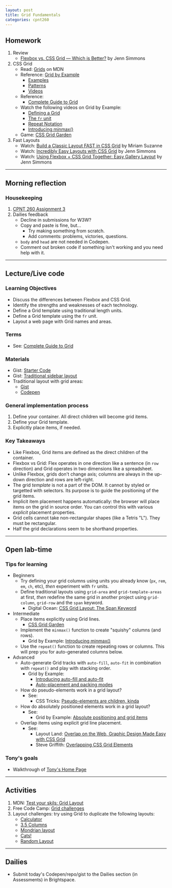 ```yaml
---
layout: post
title: Grid Fundamentals
categories: cpnt260
---
```


## Homework
1. Review
    - [Flexbox vs. CSS Grid — Which is Better?](https://youtu.be/hs3piaN4b5I) by Jenn Simmons
2. CSS Grid
    - Read: [Grids](https://developer.mozilla.org/en-US/docs/Learn/CSS/CSS_layout/Grids) on MDN
    - Reference: [Grid by Example](https://gridbyexample.com)
        - [Examples](https://gridbyexample.com/examples/)
        - [Patterns](https://gridbyexample.com/patterns/)
        - [Videos](https://gridbyexample.com/video/)
    - Reference: 
        - [Complete Guide to Grid](https://css-tricks.com/snippets/css/complete-guide-grid/)
    - Watch the following videos on Grid by Example:
        - [Defining a Grid](https://gridbyexample.com/video/series-define-a-grid/)
        - [The `fr` unit](https://gridbyexample.com/video/series-the-fr-unit/)
        - [Repeat Notation](https://gridbyexample.com/video/series-repeat/)
        - [Introducing minmax()](https://gridbyexample.com/video/series-minmax/)
    - Game: [CSS Grid Garden](https://cssgridgarden.com/)
3. Fast Layouts
    - Watch: [Build a Classic Layout FAST in CSS Grid](https://youtu.be/KOvGeFUHAC0) by Miriam Suzanne
    - Watch: [Incredibly Easy Layouts with CSS Grid](https://youtu.be/tFKrK4eAiUQ) by Jenn Simmons
    - Watch: [Using Flexbox + CSS Grid Together: Easy Gallery Layout](https://youtu.be/dQHtT47eH0M) by Jenn Simmons

---

## Morning reflection
### Housekeeping
1. [CPNT 260 Assignment 3](https://github.com/sait-wbdv/assessments/tree/master/cpnt260)
2. Dailies feedback
    - Decline in submissions for W3W?
    - Copy and paste is fine, but...
        - Try making something from scratch.
        - Add comments: problems, victories, questions.
    - `body` and `head` are not needed in Codepen.
    - Comment out broken code if something isn't working and you need help with it.

---

## Lecture/Live code
### Learning Objectives
- Discuss the differences between Flexbox and CSS Grid.
- Identify the  strengths and weaknesses of each technology.
- Define a Grid template using traditional length units.
- Define a Grid template using the `fr` unit.
- Layout a web page with Grid names and areas.

### Terms
- See: [Complete Guide to Grid](https://css-tricks.com/snippets/css/complete-guide-grid/)

### Materials
- Gist: [Starter Code](https://gist.github.com/acidtone/d946ea7147e60568d7f8262b5e7be449)
- Gist: [Traditional sidebar layout](https://gist.github.com/acidtone/4c73631fe86425523c3161743a32f03b)
- Traditional layout with grid areas:
  - [Gist](https://gist.github.com/acidtone/0813b3f46c99cc08760a421f3d2dcca3)
  - [Codepen](https://codepen.io/browsertherapy/pen/gOYVaVN)

### General implementation process
1. Define your container. All direct children will become grid items.
2. Define your Grid template.
3. Explicitly place items, if needed.

### Key Takeaways
- Like Flexbox, Grid items are defined as the direct children of the container.
- Flexbox vs Grid: Flex operates in one direction like a sentence (in `row` direction) and Grid operates in two dimensions like a spreadsheet.
- Unlike Flexbox, grids don't change axis; columns are always in the up-down direction and rows are left-right. 
- The grid _template_ is not a part of the DOM. It cannot by styled or targetted with selectors. Its purpose is to guide the positioning of the grid items.
- Implicit item placement happens automatically: the browser will place items on the grid in source order. You can control this with various _explicit_ placement properties.
- Grid cells cannot take non-rectangular shapes (like a Tetris "L"). They must be rectangular.
- Half the grid declarations seem to be shorthand properties.

---

## Open lab-time
### Tips for learning
- Beginners
  - Try defining your grid columns using units you already know (`px`, `rem`, `em`, `ch`, etc), _then_ experiment with `fr` units.
  - Define traditional layouts using `grid-area` and `grid-template-areas` at first, _then_ redefine the same grid in another project using `grid-column`, `grid-row` and the `span` keyword.
    - Digital Ocean: [CSS Grid Layout: The Span Keyword](https://www.digitalocean.com/community/tutorials/css-css-grid-layout-span-keyword)
- Intermediate
  - Place items explicitly using Grid lines.
    - [CSS Grid Garden](https://cssgridgarden.com/)
  - Implement the `minmax()` function to create "squishy" columns (and rows).
    - Grid by Example: [Introducing minmax()](https://gridbyexample.com/video/series-minmax/)
  - Use the `repeat()` function to create repeating rows or columns. This will prep you for auto-generated columns below.
- Advanced
  - Auto-generate Grid tracks with `auto-fill`, `auto-fit` in combination with `repeat()` and play with stacking order.
    - Grid by Example: 
      - [Introducing auto-fill and auto-fit](https://gridbyexample.com/video/series-auto-fill-auto-fit/)
      - [Auto-placement and packing modes](https://gridbyexample.com/video/series-auto-placement-span/)
  - How do pseudo-elements work in a grid layout?
    - See: 
      - CSS Tricks: [Pseudo-elements are children, kinda](https://css-tricks.com/a-little-reminder-that-pseudo-elements-are-children-kinda/)
  - How do absolutely positioned elements work in a grid layout?
    - See: 
      - Grid by Example: [Absolute positioning and grid items](https://gridbyexample.com/video/absolute-positioning/)
  - Overlap items using explicit grid line placement.
    - See: 
      - Layout Land: [Overlap on the Web, Graphic Design Made Easy with CSS Grid](https://youtu.be/EashgVqboWo)
      - Steve Griffith: [Overlapping CSS Grid Elements](https://youtu.be/7U7EebDUPXc) 

### Tony's goals
- Walkthrough of [Tony's Home Page](https://acidtone.github.io)

---

## Activities
1. MDN: [Test your skils: Grid Layout](https://developer.mozilla.org/en-US/docs/Learn/CSS/CSS_layout/Grid_skills)
2. Free Code Camp: [Grid challenges](https://www.freecodecamp.org/learn/responsive-web-design/css-grid/)
3. Layout challenges: try using Grid to duplicate the following layouts:
    - [Calculator](https://scotch-res.cloudinary.com/image/upload/dpr_1,w_800,q_auto:good,f_auto/media/1/dlOjNGD9TeV4OeAQCHvM_227WdRs.png)
    - [3.5 Columns](https://cloud.netlifyusercontent.com/assets/344dbf88-fdf9-42bb-adb4-46f01eedd629/df3ba450-a9a3-49be-a224-03be84e3de8c/09-grid-image-areas-opt.png)
    - [Mondrian layout](https://cloud.netlifyusercontent.com/assets/344dbf88-fdf9-42bb-adb4-46f01eedd629/34fb87db-ec24-471a-9042-1e353ce7df7b/10-grid-mondrian-opt.png)
    - [Cats!](https://cloud.netlifyusercontent.com/assets/344dbf88-fdf9-42bb-adb4-46f01eedd629/4163e9b5-d6b5-4170-91e1-ab33e91a7587/04-grid-comic-opt.png)
    - [Random Layout](https://seesparkbox.com/uploads/article_uploads/cssgrid_flexbox_fallbacks.png)

---

## Dailies
- Submit today's Codepen/repo/gist to the Dailies section (in Assessments) in Brightspace.

